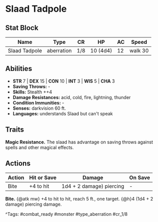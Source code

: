 # Slaad Tadpole

## Stat Block

| Name | Type | CR | HP | AC | Speed |
|------|------|----|----|----|-------|
| Slaad Tadpole | aberration | 1/8 | 10 (4d4) | 12 | walk 30 |

## Abilities

- **STR** 7 | **DEX** 15 | **CON** 10 | **INT** 3 | **WIS** 5 | **CHA** 3
- **Saving Throws:** -  
- **Skills:** Stealth ++4  
- **Damage Resistances:** acid, cold, fire, lightning, thunder  
- **Condition Immunities:** -  
- **Senses:** darkvision 60 ft.  
- **Languages:** understands Slaad but can't speak

## Traits

**Magic Resistance.** The slaad has advantage on saving throws against spells and other magical effects.


## Actions

| Action | Hit or Save | Damage | On Save |
|--------|--------------|--------|----------|
| Bite | +4 to hit | 1d4 + 2 damage) piercing | - |

**Bite.** {@atk mw} +4 to hit to hit, reach 5 ft., one target. {@h}4 (1d4 + 2 damage) piercing damage.


^Tags: #combat_ready #monster #type_aberration #cr_1/8